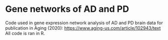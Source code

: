 # Gene networks of AD and PD
Code used in gene expression network analysis of AD and PD brain data for publication in Aging (2020): https://www.aging-us.com/article/102943/text
All code is ran in R.



